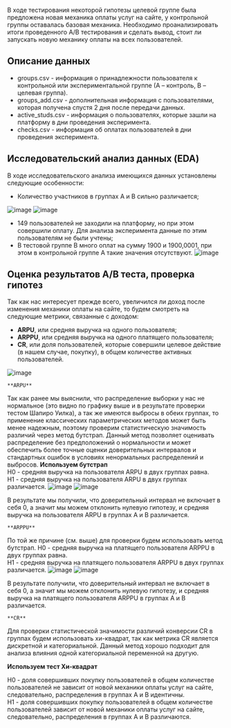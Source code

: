 В ходе тестирования некоторой гипотезы целевой группе была предложена новая механика оплаты услуг на сайте, у контрольной группы оставалась базовая механика.
Необходимо проанализировать итоги проведенного А/В тестирования и сделать вывод, стоит ли запускать новую механику оплаты на всех пользователей.

## Описание данных

* groups.csv - информация о принадлежности пользователя к контрольной или экспериментальной группе (А – контроль, B – целевая группа).
* groups_add.csv - дополнительная информация с пользователями, которая получена спустя 2 дня после передачи данных.
* active_studs.csv - информация о пользователях, которые зашли на платформу в дни проведения эксперимента.
* checks.csv - информация об оплатах пользователей в дни проведения эксперимента.

## Исследовательский анализ данных (EDA)

В ходе исследовательского анализа имеющихся данных установлены следующие особенности:
* Количество участников в группах А и В сильно различается;

 ![image](https://github.com/S1lencena/Statistic_A-B_testing/assets/140109674/e94f82cd-534c-41fd-96d4-c0d89c6f7dd0)
 ![image](https://github.com/S1lencena/Statistic_A-B_testing/assets/140109674/7cbdcd98-edd5-4f1d-addd-bf9edf01c333)

* 149 пользователей не заходили на платформу, но при этом совершили оплату. Для анализа эксперимента данные по этим пользователям не были учтены;
* В тестовой группе В много оплат на сумму 1900 и 1900,0001, при этом в контрольной группе А такие значения отсутствуют.
  ![image](https://github.com/S1lencena/Statistic_A-B_testing/assets/140109674/26fd3da3-9c02-40b2-b5e4-f9fb7d1f4ee1)

## Оценка результатов А/В теста, проверка гипотез

Так как нас интересует прежде всего, увеличился ли доход после изменения механики оплаты на сайте, то будем смотреть на следующие метрики, связанные с доходом:

* **ARPU**, или средняя выручка на одного пользователя;
* **ARPPU**, или средняя выручка на одного платящего пользователя;
* **CR**, или доля пользователей, которые совершили целевое действие (в нашем случае, покупку), в общем количестве активных пользователей.

![image](https://github.com/S1lencena/Statistic_A-B_testing/assets/140109674/0e49a319-b38b-476d-8e18-f65357a0ea4d)

`**ARPU**`

Так как ранее мы выяснили, что распределение выборки у нас не нормальное (это видно по графику выше и в результате проверки тестом Шапиро Уилка), а так же имеются выбросы в обеих группах, то применение классических параметрических методов может быть менее надежным, поэтому проверим статистическую значимость различий через метод бутстрап. Данный метод позволяет оценивать распределение без предположений о нормальности и может обеспечить более точные оценки доверительных интервалов и стандартных ошибок в условиях ненормальных распределений и выбросов.
**Используем бутстрап**      
H0 - средняя выручка на пользователя ARPU в двух группах равна.    
H1 - средняя выручка на пользователя ARPU в двух группах различается. 
![image](https://github.com/S1lencena/Statistic_A-B_testing/assets/140109674/48d686ea-9f76-4416-9267-e8d620e636ce)
![image](https://github.com/S1lencena/Statistic_A-B_testing/assets/140109674/94620af0-77e9-43fe-a5c3-29b383c35908)

В результате мы получили, что доверительный интервал не включает в себя 0, а значит мы можем отклонить нулевую гипотезу, и средняя выручка на пользователя ARPU в группах А и В различается.

`**ARPPU**`

По той же причине (см. выше) для проверки будем использовать метод бутстрап.
H0 - средняя выручка на платящего пользователя ARPPU в двух группах равна.    
H1 - средняя выручка на платящего пользователя ARPPU в двух группах различается. 
![image](https://github.com/S1lencena/Statistic_A-B_testing/assets/140109674/a2d61aa6-554e-4c89-b078-fd2c91a5c677)
![image](https://github.com/S1lencena/Statistic_A-B_testing/assets/140109674/1e37068b-1073-4665-870e-48d86fc3e1fa)

В результате получили, что доверительный интервал не включает в себя 0, а значит мы можем отклонить нулевую гипотезу, и средняя выручка на платящего пользователя ARPPU в группах А и В различается.

`**CR**`

Для проверки статистической значимости различий конверсии CR в группах будем использовать хи-квадрат, так как метрика CR является дискретной и категориальной. Данный метод хорошо подходит для анализа влияния одной категориальной переменной на другую.

**Используем тест Хи-квадрат**

H0 - доля совершивших покупку пользователей в общем количестве пользователей не зависит от новой механики оплаты услуг на сайте, следовательно, распределения в группах А и В идентичны.    
H1 - доля совершивших покупку пользователей в общем количестве пользователей зависит от новой механики оплаты услуг на сайте, следовательно, распределения в группах А и В различаются. 









